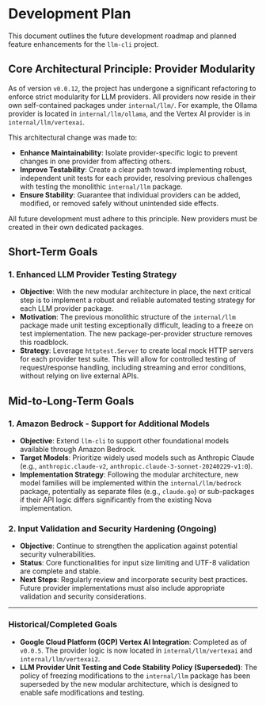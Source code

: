 # Development Plan

This document outlines the future development roadmap and planned feature enhancements for the `llm-cli` project.

## Core Architectural Principle: Provider Modularity

As of version `v0.0.12`, the project has undergone a significant refactoring to enforce strict modularity for LLM providers. All providers now reside in their own self-contained packages under `internal/llm/`. For example, the Ollama provider is located in `internal/llm/ollama`, and the Vertex AI provider is in `internal/llm/vertexai`.

This architectural change was made to:
- **Enhance Maintainability**: Isolate provider-specific logic to prevent changes in one provider from affecting others.
- **Improve Testability**: Create a clear path toward implementing robust, independent unit tests for each provider, resolving previous challenges with testing the monolithic `internal/llm` package.
- **Ensure Stability**: Guarantee that individual providers can be added, modified, or removed safely without unintended side effects.

All future development must adhere to this principle. New providers must be created in their own dedicated packages.

## Short-Term Goals

### 1. Enhanced LLM Provider Testing Strategy

- **Objective**: With the new modular architecture in place, the next critical step is to implement a robust and reliable automated testing strategy for each LLM provider package.
- **Motivation**: The previous monolithic structure of the `internal/llm` package made unit testing exceptionally difficult, leading to a freeze on test implementation. The new package-per-provider structure removes this roadblock.
- **Strategy**: Leverage `httptest.Server` to create local mock HTTP servers for each provider test suite. This will allow for controlled testing of request/response handling, including streaming and error conditions, without relying on live external APIs.

## Mid-to-Long-Term Goals

### 1. Amazon Bedrock - Support for Additional Models

- **Objective**: Extend `llm-cli` to support other foundational models available through Amazon Bedrock.
- **Target Models**: Prioritize widely used models such as Anthropic Claude (e.g., `anthropic.claude-v2`, `anthropic.claude-3-sonnet-20240229-v1:0`).
- **Implementation Strategy**: Following the modular architecture, new model families will be implemented within the `internal/llm/bedrock` package, potentially as separate files (e.g., `claude.go`) or sub-packages if their API logic differs significantly from the existing Nova implementation.

### 2. Input Validation and Security Hardening (Ongoing)

- **Objective**: Continue to strengthen the application against potential security vulnerabilities.
- **Status**: Core functionalities for input size limiting and UTF-8 validation are complete and stable.
- **Next Steps**: Regularly review and incorporate security best practices. Future provider implementations must also include appropriate validation and security considerations.

---

### Historical/Completed Goals

- **Google Cloud Platform (GCP) Vertex AI Integration**: Completed as of `v0.0.5`. The provider logic is now located in `internal/llm/vertexai` and `internal/llm/vertexai2`.
- **LLM Provider Unit Testing and Code Stability Policy (Superseded)**: The policy of freezing modifications to the `internal/llm` package has been superseded by the new modular architecture, which is designed to enable safe modifications and testing.
